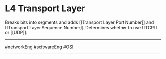 # L4 Transport Layer
 Breaks bits into segments and adds [[Transport Layer Port Number]] and [[Transport Layer Sequence Number]]. Determines whether to use [[TCP]] or [[UDP]].
 
 
---

#networkEng #softwareEng #OSI

---